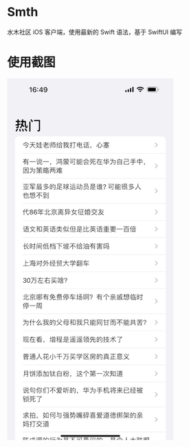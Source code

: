 # Smth
水木社区 iOS 客户端，使用最新的 Swift 语法，基于 SwiftUI 编写

# 使用截图
![image](https://github.com/bitnpc/Smth/blob/main/Snapshots/main.jpeg)

